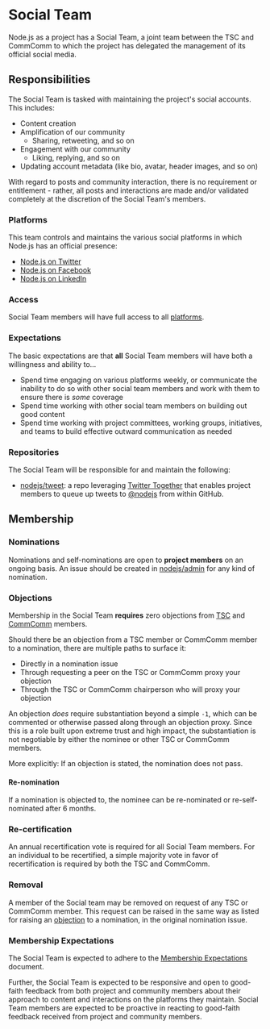 # Social Team

Node.js as a project has a Social Team, a joint team between the TSC and CommComm to which the project has delegated the management of its official social media.

## Responsibilities

The Social Team is tasked with maintaining the project's social accounts. This includes:

- Content creation
- Amplification of our community
  - Sharing, retweeting, and so on
- Engagement with our community
  - Liking, replying, and so on
- Updating account metadata (like bio, avatar, header images, and so on)

With regard to posts and community interaction, there is no requirement or entitlement - rather, all posts and interactions are made and/or validated completely at the discretion of the Social Team's members.

### Platforms 

This team controls and maintains the various social platforms in which Node.js has an official presence:

- [Node.js on Twitter](https://twitter.com/nodejs)
- [Node.js on Facebook](https://www.facebook.com/nodejsfoundation)
- [Node.js on LinkedIn](https://www.linkedin.com/company/node.js-foundation/)

### Access

Social Team members will have full access to all [platforms](#platforms).

### Expectations

The basic expectations are that **all** Social Team members will have both a willingness and ability to...

- Spend time engaging on various platforms weekly, or communicate the inability to do so with other social team members and work with them to ensure there is *some* coverage
- Spend time working with other social team members on building out good content
- Spend time working with project committees, working groups, initiatives, and teams to build effective outward communication as needed

### Repositories

The Social Team will be responsible for and maintain the following:

- [nodejs/tweet](http://github.com/nodejs/tweet): a repo leveraging [Twitter Together](https://github.com/gr2m/twitter-together) that enables project members to queue up tweets to [@nodejs](https://twitter.com/nodejs) from within GitHub.

## Membership

### Nominations

Nominations and self-nominations are open to **project members** on an ongoing basis. An issue should be created in [nodejs/admin](https://github.com/nodejs/admin) for any kind of nomination.

### Objections

Membership in the Social Team **requires** zero objections from [TSC](https://github.com/nodejs/tsc) and [CommComm](https://github.com/nodejs/community-committee) members.

Should there be an objection from a TSC member or CommComm member to a nomination, there are multiple paths to surface it:

- Directly in a nomination issue
- Through requesting a peer on the TSC or CommComm proxy your objection
- Through the TSC or CommComm chairperson who will proxy your objection

An objection *does* require substantiation beyond a simple `-1`, which can be commented or otherwise passed along through an objection proxy. Since this is a role built upon extreme trust and high impact, the substantiation is not negotiable by either the nominee or other TSC or CommComm members.

More explicitly: If an objection is stated, the nomination does not pass.

#### Re-nomination

If a nomination is objected to, the nominee can be re-nominated or re-self-nominated after 6 months.

### Re-certification

An annual recertification vote is required for all Social Team members. For an individual to be recertified, a simple majority vote in favor of recertification is required by both the TSC and CommComm.

### Removal

A member of the Social team may be removed on request of any TSC or CommComm member. This request can be raised in the same way as listed for raising an [objection](#objection) to a nomination, in the original nomination issue.

### Membership Expectations

The Social Team is expected to adhere to the [Membership Expectations](https://github.com/nodejs/admin/blob/master/MemberExpectations.md) document.

Further, the Social Team is expected to be responsive and open to good-faith feedback from both project and community members about their approach to content and interactions on the platforms they maintain. Social Team members are expected to be proactive in reacting to good-faith feedback received from project and community members.
